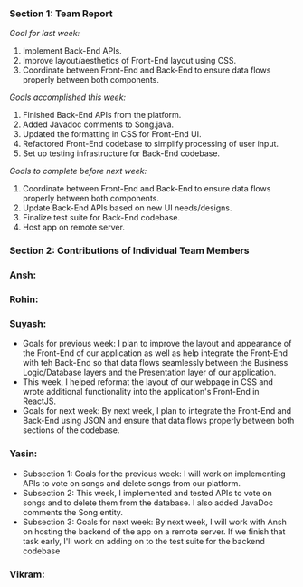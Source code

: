 ### Section 1: Team Report
*Goal for last week:*  
1. Implement Back-End APIs.
2. Improve layout/aesthetics of Front-End layout using CSS.
3. Coordinate between Front-End and Back-End to ensure data flows properly between both components.
  
*Goals accomplished this week:* 
1. Finished Back-End APIs from the platform.
2. Added Javadoc comments to Song.java.
3. Updated the formatting in CSS for Front-End UI.
4. Refactored Front-End codebase to simplify processing of user input.
5. Set up testing infrastructure for Back-End codebase.
  
*Goals to complete before next week:*  
1. Coordinate between Front-End and Back-End to ensure data flows properly between both components.
2. Update Back-End APIs based on new UI needs/designs.
3. Finalize test suite for Back-End codebase.
4. Host app on remote server.
  

### Section 2: Contributions of Individual Team Members

### Ansh:

### Rohin:

### Suyash:
* Goals for previous week: I plan to improve the layout and appearance of the Front-End of our application as well as help integrate the Front-End with teh Back-End so that data flows seamlessly between the Business Logic/Database layers and the Presentation layer of our application.
* This week, I helped reformat the layout of our webpage in CSS and wrote additional functionality into the application's Front-End in ReactJS.
* Goals for next week: By next week, I plan to integrate the Front-End and Back-End using JSON and ensure that data flows properly between both sections of the codebase.

### Yasin:
* Subsection 1: Goals for the previous week: I will work on implementing APIs to vote on songs and delete songs from our platform.
* Subsection 2: This week, I implemented and tested APIs to vote on songs and to delete them from the database. I also added JavaDoc comments the Song entity.
* Subsection 3: Goals for next week: By next week, I will work with Ansh on hosting the backend of the app on a remote server. If we finish that task early, I'll work on adding on to the test suite for the backend codebase

### Vikram:

